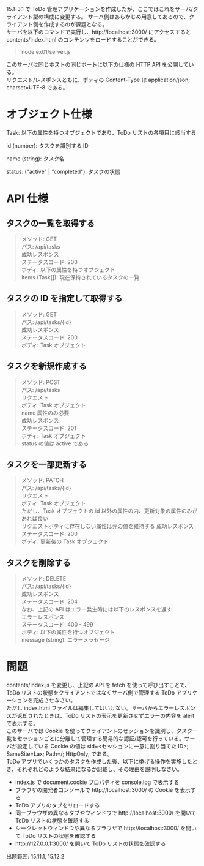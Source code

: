 15.1-3.1 で ToDo 管理アプリケーションを作成したが、ここではこれをサーバ/クライアント型の構成に変更する。
サーバ側はあらかじめ用意してあるので、クライアント側を作成するのが課題となる。  
サーバを以下のコマンドで実行し、http://localhost:3000/ にアクセスすると contents/index.html のコンテンツをロードすることができる。

> node ex01/server.js

このサーバは同じホストの同じポートに以下の仕様の HTTP API を公開している。  
リクエスト/レスポンスともに、ボティの Content-Type は application/json; charset=UTF-8 である。

# オブジェクト仕様

Task: 以下の属性を持つオブジェクトであり、ToDo リストの各項目に該当する

id (number): タスクを識別する ID

name (string): タスク名

status: ("active" | "completed"): タスクの状態

# API 仕様

## タスクの一覧を取得する

> メソッド: GET  
> パス: /api/tasks  
> 成功レスポンス  
> ステータスコード: 200  
> ボディ: 以下の属性を持つオブジェクト  
> items (Task[]): 現在保持されているタスクの一覧

## タスクの ID を指定して取得する

> メソッド: GET  
> パス: /api/tasks/{id}  
> 成功レスポンス  
> ステータスコード: 200  
> ボディ: Task オブジェクト

## タスクを新規作成する

> メソッド: POST  
> パス: /api/tasks  
> リクエスト  
> ボティ: Task オブジェクト  
> name 属性のみ必要  
> 成功レスポンス  
> ステータスコード: 201  
> ボディ: Task オブジェクト  
> status の値は active である

## タスクを一部更新する

> メソッド: PATCH  
> パス: /api/tasks/{id}  
> リクエスト  
> ボティ: Task オブジェクト  
> ただし、Task オブジェクトの id 以外の属性の内、更新対象の属性のみがあれば良い  
> リクエストボティに存在しない属性は元の値を維持する
> 成功レスポンス  
> ステータスコード: 200  
> ボディ: 更新後の Task オブジェクト

## タスクを削除する

> メソッド: DELETE  
> パス: /api/tasks/{id}  
> 成功レスポンス  
> ステータスコード: 204  
> なお、上記の API はエラー発生時には以下のレスポンスを返す  
> エラーレスポンス  
> ステータスコード: 400 - 499  
> ボディ: 以下の属性を持つオブジェクト  
> message (string): エラーメッセージ

# 問題

contents/index.js を変更し、上記の API を fetch を使って呼び出すことで、ToDo リストの状態をクライアントではなくサーバ側で管理する ToDo アプリケーションを完成させなさい。  
ただし index.html ファイルは編集してはいけない。サーバからエラーレスポンスが返却されたときは、ToDo リストの表示を更新させずエラーの内容を alert で表示する。  
このサーバでは Cookie を使ってクライアントのセッションを識別し、タスク一覧をセッションごとに分離して管理する簡易的な認証/認可を行っている。サーバが設定している Cookie の値は sid=<セッションに一意に割り当てた ID>; SameSite=Lax; Path=/; HttpOnly; である。  
ToDo アプリでいくつかのタスクを作成した後、以下に挙げる操作を実施したとき、それぞれどのような結果になるか記載し、その理由を説明しなさい。

- index.js で document.cookie プロパティを console.log で表示する
- ブラウザの開発者コンソールで http://localhost:3000/ の Cookie を表示する
- ToDo アプリのタブをリロードする
- 同一ブラウザの異なるタブやウィンドウで http://localhost:3000/ を開いて ToDo リストの状態を確認する
- シークレットウィンドウや異なるブラウザで http://localhost:3000/ を開いて ToDo リストの状態を確認する
- http://127.0.0.1:3000/ を開いて ToDo リストの状態を確認する

出題範囲: 15.11.1, 15.12.2
